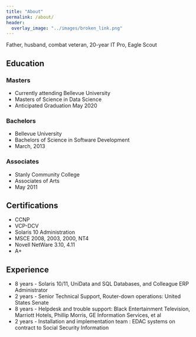 ```yaml
---
title: "About"
permalink: /about/
header:
  overlay_image: "../images/broken_link.png"
---
```

Father, husband, combat veteran, 20-year IT Pro, Eagle Scout

## Education
### Masters
* Currently attending Bellevue University
* Masters of Science in Data Science
* Anticipated Graduation May 2020

### Bachelors
* Bellevue University
* Bachelors of Science in Software Development
* March, 2013

### Associates
* Stanly Community College
* Associates of Arts
* May 2011

## Certifications
* CCNP
* VCP-DCV
* Solaris 10 Administration
* MSCE 2008, 2003, 2000, NT4
* Novell NetWare 3.10, 4.11
* A+

## Experience
* 8 years - Solaris 10/11, UniData and SQL Databases, and Colleague ERP Administrator
* 2 years - Senior Technical Support, Router-down operations: United States Senate
* 8 years - Helpdesk and trouble support: Black Entertainment Television, Marriott Hotels, Phillip Morris, GE Information Services, et al
* 2 years - Installation and implementation team : EDAC systems on contract to Social Security Information